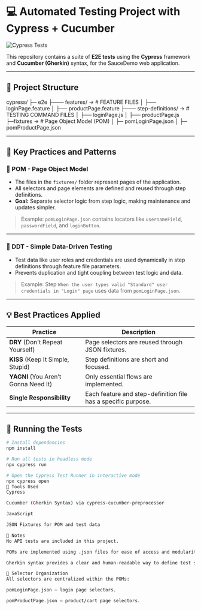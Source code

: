 # 💻 Automated Testing Project with Cypress + Cucumber
![Cypress Tests](https://github.com/renanmsf11/playwright-api-e2e-TS-automation-serverest-tests/actions/workflows/cypress-cucumber.yml/badge.svg?branch=main)

This repository contains a suite of **E2E tests** using the **Cypress** framework and **Cucumber (Gherkin)** syntax, for the SauceDemo web application.

---

## 🧱 Project Structure

cypress/
├─ e2e
├─── features/                 ->   # FEATURE FILES
│   ├── loginPage.feature
│   ├── productPage.feature
├─── step-definitions/         ->   # TESTING COMMAND FILES
│   ├── loginPage.js
│   ├── productPage.js
├─fixtures                     ->  # Page Object Model (POM)
│  ├─ pomLoginPage.json
│  ├─ pomProductPage.json



---

## 🎯 Key Practices and Patterns

### 📌 POM - Page Object Model
- The files in the `fixtures/` folder represent pages of the application.
- All selectors and page elements are defined and reused through step definitions.
- **Goal:** Separate selector logic from step logic, making maintenance and updates simpler.

> Example: `pomLoginPage.json` contains locators like `usernameField`, `passwordField`, and `loginButton`.

---

### 📌 DDT - Simple Data-Driven Testing
- Test data like user roles and credentials are used dynamically in step definitions through feature file parameters.
- Prevents duplication and tight coupling between test logic and data.

> Example: Step `When the user types valid "Standard" user credentials in "Login" page` uses data from `pomLoginPage.json`.

---

## 💡 Best Practices Applied

| Practice  | Description |
|----------|-------------|
| **DRY** (Don't Repeat Yourself) | Page selectors are reused through JSON fixtures. |
| **KISS** (Keep It Simple, Stupid) | Step definitions are short and focused. |
| **YAGNI** (You Aren’t Gonna Need It) | Only essential flows are implemented. |
| **Single Responsibility** | Each feature and step-definition file has a specific purpose. |

---

## 🚀 Running the Tests

```bash
# Install dependencies
npm install

# Run all tests in headless mode
npx cypress run

# Open the Cypress Test Runner in interactive mode
npx cypress open
🔧 Tools Used
Cypress

Cucumber (Gherkin Syntax) via cypress-cucumber-preprocessor

JavaScript

JSON Fixtures for POM and test data

📌 Notes
No API tests are included in this project.

POMs are implemented using .json files for ease of access and modularity.

Gherkin syntax provides a clear and human-readable way to define test scenarios.

📂 Selector Organization
All selectors are centralized within the POMs:

pomLoginPage.json – login page selectors.

pomProductPage.json – product/cart page selectors.
